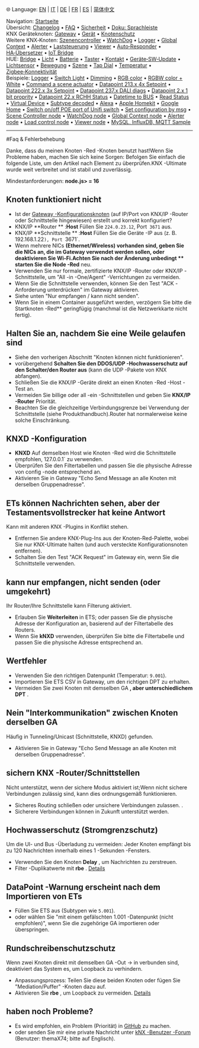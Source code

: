 🌐 Language: [EN](https://supergiovane.github.io/node-red-contrib-knx-ultimate/wiki/FAQ-Troubleshoot) | [IT](https://supergiovane.github.io/node-red-contrib-knx-ultimate/wiki/it-FAQ-Troubleshoot) | [DE](https://supergiovane.github.io/node-red-contrib-knx-ultimate/wiki/de-FAQ-Troubleshoot) | [FR](https://supergiovane.github.io/node-red-contrib-knx-ultimate/wiki/fr-FAQ-Troubleshoot) | [ES](https://supergiovane.github.io/node-red-contrib-knx-ultimate/wiki/es-FAQ-Troubleshoot) | [简体中文](https://supergiovane.github.io/node-red-contrib-knx-ultimate/wiki/zh-CN-FAQ-Troubleshoot)
<!-- NAV START -->
Navigation: [Startseite](https://supergiovane.github.io/node-red-contrib-knx-ultimate/wiki/de-Home)  
Übersicht: [Changelog](https://github.com/Supergiovane/node-red-contrib-knx-ultimate/blob/master/CHANGELOG.md) • [FAQ](https://supergiovane.github.io/node-red-contrib-knx-ultimate/wiki/de-FAQ-Troubleshoot) • [Sicherheit](https://supergiovane.github.io/node-red-contrib-knx-ultimate/wiki/de-SECURITY) • [Doku: Sprachleiste](https://supergiovane.github.io/node-red-contrib-knx-ultimate/wiki/de-Docs-Language-Bar)  
KNX Geräteknoten: [Gateway](https://supergiovane.github.io/node-red-contrib-knx-ultimate/wiki/de-Gateway-configuration) • [Gerät](https://supergiovane.github.io/node-red-contrib-knx-ultimate/wiki/de-Device) • [Knotenschutz](https://supergiovane.github.io/node-red-contrib-knx-ultimate/wiki/de-Protections)  
Weitere KNX‑Knoten: [Szenencontroller](https://supergiovane.github.io/node-red-contrib-knx-ultimate/wiki/de-SceneController-Configuration) • [WatchDog](https://supergiovane.github.io/node-red-contrib-knx-ultimate/wiki/de-WatchDog-Configuration) • [Logger](https://supergiovane.github.io/node-red-contrib-knx-ultimate/wiki/de-Logger-Configuration) • [Global Context](https://supergiovane.github.io/node-red-contrib-knx-ultimate/wiki/de-GlobalVariable) • [Alerter](https://supergiovane.github.io/node-red-contrib-knx-ultimate/wiki/de-Alerter-Configuration) • [Laststeuerung](https://supergiovane.github.io/node-red-contrib-knx-ultimate/wiki/de-LoadControl-Configuration) • [Viewer](https://supergiovane.github.io/node-red-contrib-knx-ultimate/wiki/de-knxUltimateViewer) • [Auto‑Responder](https://supergiovane.github.io/node-red-contrib-knx-ultimate/wiki/de-KNXAutoResponder) • [HA‑Übersetzer](https://supergiovane.github.io/node-red-contrib-knx-ultimate/wiki/de-HATranslator) • [IoT Bridge](https://supergiovane.github.io/node-red-contrib-knx-ultimate/wiki/de-IoT-Bridge-Configuration)  
HUE: [Bridge](https://supergiovane.github.io/node-red-contrib-knx-ultimate/wiki/de-HUE%20Bridge%20configuration) • [Licht](https://supergiovane.github.io/node-red-contrib-knx-ultimate/wiki/de-HUE%20Light) • [Batterie](https://supergiovane.github.io/node-red-contrib-knx-ultimate/wiki/de-HUE%20Battery) • [Taster](https://supergiovane.github.io/node-red-contrib-knx-ultimate/wiki/de-HUE%20Button) • [Kontakt](https://supergiovane.github.io/node-red-contrib-knx-ultimate/wiki/de-HUE%20Contact%20sensor) • [Geräte‑SW‑Update](https://supergiovane.github.io/node-red-contrib-knx-ultimate/wiki/de-HUE%20Device%20software%20update) • [Lichtsensor](https://supergiovane.github.io/node-red-contrib-knx-ultimate/wiki/de-HUE%20Light%20sensor) • [Bewegung](https://supergiovane.github.io/node-red-contrib-knx-ultimate/wiki/de-HUE%20Motion) • [Szene](https://supergiovane.github.io/node-red-contrib-knx-ultimate/wiki/de-HUE%20Scene) • [Tap Dial](https://supergiovane.github.io/node-red-contrib-knx-ultimate/wiki/de-HUE%20Tapdial) • [Temperatur](https://supergiovane.github.io/node-red-contrib-knx-ultimate/wiki/de-HUE%20Temperature%20sensor) • [Zigbee‑Konnektivität](https://supergiovane.github.io/node-red-contrib-knx-ultimate/wiki/de-HUE%20Zigbee%20connectivity)  
Beispiele: [Logger](https://supergiovane.github.io/node-red-contrib-knx-ultimate/wiki/de-Logger-Sample) • [Switch Light](https://supergiovane.github.io/node-red-contrib-knx-ultimate/wiki/-Sample---Switch-light) • [Dimming](https://supergiovane.github.io/node-red-contrib-knx-ultimate/wiki/-Sample---Dimming) • [RGB color](https://supergiovane.github.io/node-red-contrib-knx-ultimate/wiki/-Sample---RGB-Color) • [RGBW color + White](https://supergiovane.github.io/node-red-contrib-knx-ultimate/wiki/-Sample---RGBW-Color-plus-White) • [Command a scene actuator](https://supergiovane.github.io/node-red-contrib-knx-ultimate/wiki/-Sample---Control-a-scene-actuator) • [Datapoint 213.x 4x Setpoint](https://supergiovane.github.io/node-red-contrib-knx-ultimate/wiki/-Sample---DPT213) • [Datapoint 222.x 3x Setpoint](https://supergiovane.github.io/node-red-contrib-knx-ultimate/wiki/-Sample---DPT222) • [Datapoint 237.x DALI diags](https://supergiovane.github.io/node-red-contrib-knx-ultimate/wiki/-Sample---DPT237) • [Datapoint 2.x 1 bit proprity](https://supergiovane.github.io/node-red-contrib-knx-ultimate/wiki/-Sample---DPT2) • [Datapoint 22.x RCHH Status](https://supergiovane.github.io/node-red-contrib-knx-ultimate/wiki/-Sample---DPT22) • [Datetime to BUS](https://supergiovane.github.io/node-red-contrib-knx-ultimate/wiki/-Sample---DateTime-to-BUS) • [Read Status](https://supergiovane.github.io/node-red-contrib-knx-ultimate/wiki/-Sample---Read-value-from-Device) • [Virtual Device](https://supergiovane.github.io/node-red-contrib-knx-ultimate/wiki/-Sample---Virtual-Device) • [Subtype decoded](https://supergiovane.github.io/node-red-contrib-knx-ultimate/wiki/-Sample---Subtype) • [Alexa](https://supergiovane.github.io/node-red-contrib-knx-ultimate/wiki/-Sample---Alexa) • [Apple Homekit](https://supergiovane.github.io/node-red-contrib-knx-ultimate/wiki/-Sample---Apple-Homekit) • [Google Home](https://supergiovane.github.io/node-red-contrib-knx-ultimate/wiki/-Sample---Google-Assistant) • [Switch on/off POE port of Unifi switch](https://supergiovane.github.io/node-red-contrib-knx-ultimate/wiki/-Sample---UnifiPOE) • [Set configuration by msg](https://supergiovane.github.io/node-red-contrib-knx-ultimate/wiki/-Sample-setConfig) • [Scene Controller node](https://supergiovane.github.io/node-red-contrib-knx-ultimate/wiki/Sample-Scene-Node) • [WatchDog node](https://supergiovane.github.io/node-red-contrib-knx-ultimate/wiki/-Sample---WatchDog) • [Global Context node](https://supergiovane.github.io/node-red-contrib-knx-ultimate/wiki/SampleGlobalContextNode) • [Alerter node](https://supergiovane.github.io/node-red-contrib-knx-ultimate/wiki/SampleAlerter) • [Load control node](https://supergiovane.github.io/node-red-contrib-knx-ultimate/wiki/SampleLoadControl) • [Viewer node](https://supergiovane.github.io/node-red-contrib-knx-ultimate/wiki/knxUltimateViewer) • [MySQL, InfluxDB, MQTT Sample](https://supergiovane.github.io/node-red-contrib-knx-ultimate/wiki/Sample-KNX2MQTT-KNX2MySQL-KNX2InfluxDB)
<!-- NAV END -->
---

#Faq & Fehlerbehebung

Danke, dass du meinen Knoten -Red -Knoten benutzt hast!Wenn Sie Probleme haben, machen Sie sich keine Sorgen: Befolgen Sie einfach die folgende Liste, um den Artikel nach Element zu überprüfen.KNX -Ultimate wurde weit verbreitet und ist stabil und zuverlässig.

Mindestanforderungen: **node.js> = 16**

## Knoten funktioniert nicht

- Ist der [Gateway -Konfigurationsknoten](/node-red-contrib-knx-ultimate/wiki/Gateway-configuration) (auf IP/Port von KNX/IP -Router oder Schnittstelle hingewiesen) erstellt und korrekt konfiguriert?
- KNX/IP **Router ** :**Host** Füllen Sie `224.0.23.12`, Port` 3671` aus.
- KNX/IP **Schnittstelle ** :**Host** Füllen Sie die Geräte -IP aus (z. B. 192.168.1.22`), Port `3671`.
- Wenn mehrere NICs **(Ethernet/Wireless) vorhanden sind, geben Sie die NICs an, die im Gateway verwendet werden sollen, oder deaktivieren Sie Wi-Fi.Achten Sie nach der Änderung unbedingt ** starten Sie die Node -Red** neu.
- Verwenden Sie nur formale, zertifizierte KNX/IP -Router oder KNX/IP -Schnittstelle, um "All -in -One/Agent" -Verrichtungen zu vermeiden.
- Wenn Sie die Schnittstelle verwenden, können Sie den Test "ACK -Anforderung unterdrücken" im Gateway aktivieren.
- Siehe unten "Nur empfangen / kann nicht senden".
- Wenn Sie in einem Container ausgeführt werden, verzögern Sie bitte die Startknoten -Red** geringfügig (manchmal ist die Netzwerkkarte nicht fertig).

## Halten Sie an, nachdem Sie eine Weile gelaufen sind

- Siehe den vorherigen Abschnitt "Knoten können nicht funktionieren".
- vorübergehend **Schalten Sie den DDOS/UDP -Hochwasserschutz auf den Schalter/den Router aus** (kann die UDP -Pakete von KNX abfangen).
- Schließen Sie die KNX/IP -Geräte direkt an einen Knoten -Red -Host -Test an.
- Vermeiden Sie billige oder all -ein -Schnittstellen und geben Sie **KNX/IP -Router** Priorität.
- Beachten Sie die gleichzeitige Verbindungsgrenze bei Verwendung der Schnittstelle (siehe Produkthandbuch).Router hat normalerweise keine solche Einschränkung.

## KNXD -Konfiguration

- **KNXD** Auf demselben Host wie Knoten -Red wird die Schnittstelle empfohlen, 127.0.0.1` zu verwenden.
- Überprüfen Sie den Filtertabellen und passen Sie die physische Adresse von config -node entsprechend an.
- Aktivieren Sie in Gateway "Echo Send Message an alle Knoten mit derselben Gruppenadresse".

## ETs können Nachrichten sehen, aber der Testamentsvollstrecker hat keine Antwort

Kann mit anderen KNX -Plugins in Konflikt stehen.

- Entfernen Sie andere KNX-Plug-Ins aus der Knoten-Red-Palette, wobei Sie nur KNX-Ultimate halten (und auch versteckte Konfigurationsnoten entfernen).
- Schalten Sie den Test "ACK Request" im Gateway ein, wenn Sie die Schnittstelle verwenden.

## kann nur empfangen, nicht senden (oder umgekehrt)

Ihr Router/Ihre Schnittstelle kann Filterung aktiviert.

- Erlauben Sie **Weiterleiten** in ETS; oder passen Sie die physische Adresse der Konfiguration an, basierend auf der Filtertabelle des Routers.
- Wenn Sie **kNXD** verwenden, überprüfen Sie bitte die Filtertabelle und passen Sie die physische Adresse entsprechend an.

## Wertfehler

- Verwenden Sie den richtigen Datenpunkt (Temperatur: `9.001`).
- Importieren Sie ETS CSV in Gateway, um den richtigen DPT zu erhalten.
- Vermeiden Sie zwei Knoten mit demselben GA **, aber unterschiedlichem DPT** .

## Nein "Interkommunikation" zwischen Knoten derselben GA

Häufig in Tunneling/Unicast (Schnittstelle, KNXD) gefunden.

- Aktivieren Sie in Gateway "Echo Send Message an alle Knoten mit derselben Gruppenadresse".

## sichern KNX -Router/Schnittstellen

Nicht unterstützt, wenn der sichere Modus aktiviert ist;Wenn nicht sichere Verbindungen zulässig sind, kann dies ordnungsgemäß funktionieren.

- Sicheres Routing schließen oder unsichere Verbindungen zulassen.
.
- Sicherere Verbindungen können in Zukunft unterstützt werden.

## Hochwasserschutz (Stromgrenzschutz)

Um die UI- und Bus -Überladung zu vermeiden: Jeder Knoten empfängt bis zu 120 Nachrichten innerhalb eines 1 -Sekunden -Fensters.

- Verwenden Sie den Knoten **Delay** , um Nachrichten zu zerstreuen.
- Filter -Duplikatwerte mit **rbe** .
[Details](/node-red-contrib-knx-ultimate/wiki/Protections)

## DataPoint -Warnung erscheint nach dem Importieren von ETs

- Füllen Sie ETS aus (Subtypen wie `5.001`).
- oder wählen Sie "mit einem gefälschten 1.001 -Datenpunkt (nicht empfohlen)", wenn Sie die zugehörige GA importieren oder überspringen.

## Rundschreibenschutzschutz

Wenn zwei Knoten direkt mit demselben GA -Out → in verbunden sind, deaktiviert das System es, um Loopback zu verhindern.

- Anpassungsprozess: Teilen Sie diese beiden Knoten oder fügen Sie "Mediation/Puffer" -Knoten dazu auf.
- Aktivieren Sie **rbe** , um Loopback zu vermeiden.
[Details](/node-red-contrib-knx-ultimate/wiki/Protections)

## haben noch Probleme?

- Es wird empfohlen, ein Problem (Priorität) in [GitHub](https://github.com/Supergiovane/node-red-contrib-knx-ultimate/issues) zu machen.
- oder senden Sie mir eine private Nachricht unter [kNX -Benutzer -Forum](https://knx-user-forum.de) (Benutzer: themaX74; bitte auf Englisch).